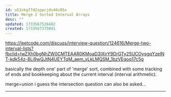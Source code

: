 ```yaml
---
id: u53skgf7d2sppcjds46c85x
title: Merge 2 Sorted Interval Arrays
desc: ""
updated: 1733567526482
created: 1733567375041
---
```



https://leetcode.com/discuss/interview-question/124616/Merge-two-interval-lists?fbclid=IwZXh0bgNhZW0CMTEAAR0KMoaD3lXirY9DrGTy25UCOysgqYzelNT-kdk54z-8Li9wQJtN4UEYTqM_aem_yLkLMQSM_1bzVEqoq17c5g

basically the depth one' part of 'merge' sort, combined with some tracking of ends and bookkeeping about the current interval (interval arithmetic).

merge=union
i guess the intersection question can also be asked...

----

